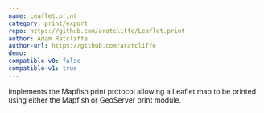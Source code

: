 ```yaml
---
name: Leaflet.print
category: print/export
repo: https://github.com/aratcliffe/Leaflet.print
author: Adam Ratcliffe
author-url: https://github.com/aratcliffe
demo: 
compatible-v0: false
compatible-v1: true
---
```


Implements the Mapfish print protocol allowing a Leaflet map to be printed using either the Mapfish or GeoServer print module.
